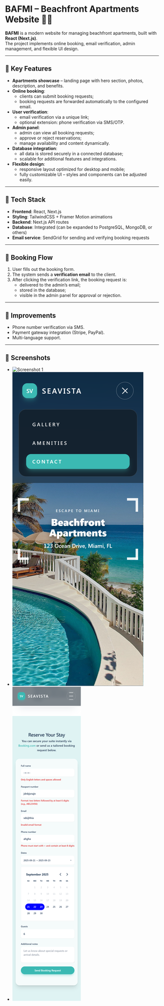 # BAFMI – Beachfront Apartments Website 🌊🏡

**BAFMI** is a modern website for managing beachfront apartments, built with **React (Next.js)**.  
The project implements online booking, email verification, admin management, and flexible UI design.  

---

## 🔑 Key Features
- **Apartments showcase** – landing page with hero section, photos, description, and benefits.
- **Online booking**:
  - clients can submit booking requests;
  - booking requests are forwarded automatically to the configured email.
- **User verification**:
  - email verification via a unique link;
  - optional extension: phone verification via SMS/OTP.
- **Admin panel**:
  - admin can view all booking requests;
  - approve or reject reservations;
  - manage availability and content dynamically.
- **Database integration**:
  - all data is stored securely in a connected database;
  - scalable for additional features and integrations.
- **Flexible design**:
  - responsive layout optimized for desktop and mobile;
  - fully customizable UI – styles and components can be adjusted easily.

---

## 🚀 Tech Stack
- **Frontend**: React, Next.js  
- **Styling**: TailwindCSS + Framer Motion animations  
- **Backend**: Next.js API routes  
- **Database**: Integrated (can be expanded to PostgreSQL, MongoDB, or others)  
- **Email service**: SendGrid for sending and verifying booking requests  

---

## 📩 Booking Flow
1. User fills out the booking form.  
2. The system sends a **verification email** to the client.  
3. After clicking the verification link, the booking request is:  
   - delivered to the admin’s email;  
   - stored in the database;  
   - visible in the admin panel for approval or rejection.  

---

## 🔧 Improvements
- Phone number verification via SMS.  
- Payment gateway integration (Stripe, PayPal).  
- Multi-language support.   

---

## 📸 Screenshots
- ![Screenshot 1](public\screenshots\screenshot1.png)  
- ![Screenshot 2](public\screenshots\screenshot2.png)  
- ![Screenshot 3](public\screenshots\screenshot3.png)  




